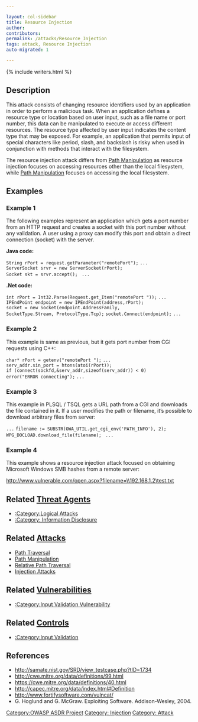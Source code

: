 ```yaml
---

layout: col-sidebar
title: Resource Injection
author: 
contributors: 
permalink: /attacks/Resource_Injection
tags: attack, Resource Injection
auto-migrated: 1

---
```


{% include writers.html %}

## Description

This attack consists of changing resource identifiers used by an
application in order to perform a malicious task. When an application
defines a resource type or location based on user input, such as a file
name or port number, this data can be manipulated to execute or access
different resources.
The resource type affected by user input indicates the content type that
may be exposed. For example, an application that permits input of
special characters like period, slash, and backslash is risky when used
in conjunction with methods that interact with the filesystem.

The resource injection attack differs from [Path
Manipulation](Path_Manipulation "wikilink") as resource injection
focuses on accessing resources other than the local filesystem, while
[Path Manipulation](Path_Manipulation "wikilink") focuses on accessing
the local filesystem.

## Examples

### Example 1

The following examples represent an application which gets a port number
from an HTTP request and creates a socket with this port number without
any validation. A user using a proxy can modify this port and obtain a
direct connection (socket) with the server.

**Java code:**

`String rPort = request.getParameter("remotePort");`
`...`
`ServerSocket srvr = new ServerSocket(rPort);`
`Socket skt = srvr.accept(); `
`...`


**.Net code:**

`int rPort = Int32.Parse(Request.get_Item("remotePort "));`
`...`
`IPEndPoint endpoint = new IPEndPoint(address,rPort);`
`socket = new Socket(endpoint.AddressFamily, `
`SocketType.Stream, ProtocolType.Tcp);`
`socket.Connect(endpoint);`
`...`

### Example 2

This example is same as previous, but it gets port number from CGI
requests using C++:

`char* rPort = getenv("remotePort ");`
`...`
`serv_addr.sin_port = htons(atoi(rPort));`
`if (connect(sockfd,&serv_addr,sizeof(serv_addr)) < 0) `
`error("ERROR connecting");`
`...`

### Example 3

This example in PLSQL / TSQL gets a URL path from a CGI and downloads
the file contained in it. If a user modifies the path or filename, it’s
possible to download arbitrary files from server:

`...`
`filename := SUBSTR(OWA_UTIL.get_cgi_env('PATH_INFO'), 2);`
`WPG_DOCLOAD.download_file(filename); `
`...`

### Example 4

This example shows a resource injection attack focused on obtaining
Microsoft Windows SMB hashes from a remote server:

<http://www.vulnerable.com/open.aspx?filename=\\192.168.1.2\test.txt>

## Related [Threat Agents](Threat_Agents "wikilink")

  - [:Category:Logical Attacks](:Category:Logical_Attacks "wikilink")
  - [:Category: Information
    Disclosure](:Category:_Information_Disclosure "wikilink")

## Related [Attacks](https://owasp.org/www-community/attacks/)

  - [Path Traversal](Path_Traversal "wikilink")
  - [Path Manipulation](Path_Manipulation "wikilink")
  - [Relative Path Traversal](Relative_Path_Traversal "wikilink")
  - [Injection Attacks](:Category:Injection_Attack "wikilink")

## Related [Vulnerabilities](https://owasp.org/www-community/vulnerabilities/)

  - [:Category:Input Validation
    Vulnerability](:Category:Input_Validation_Vulnerability "wikilink")

## Related [Controls](https://owasp.org/www-community/controls/)

  - [:Category:Input Validation](:Category:Input_Validation "wikilink")

## References

  - <http://samate.nist.gov/SRD/view_testcase.php?tID=1734>
  - <http://cwe.mitre.org/data/definitions/99.html>
  - <https://cwe.mitre.org/data/definitions/40.html>
  - <http://capec.mitre.org/data/index.html#Definition>
  - <http://www.fortifysoftware.com/vulncat/>
  - G. Hoglund and G. McGraw. Exploiting Software. Addison-Wesley, 2004.

[Category:OWASP ASDR Project](Category:OWASP_ASDR_Project "wikilink")
[Category: Injection](Category:_Injection "wikilink") [Category:
Attack](Category:_Attack "wikilink")